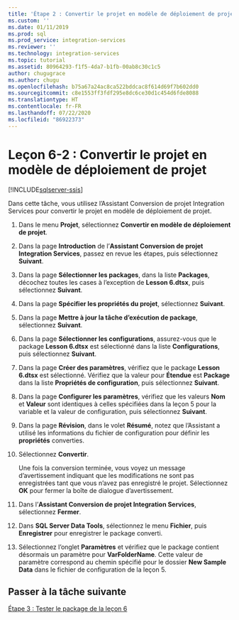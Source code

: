 ```yaml
---
title: 'Étape 2 : Convertir le projet en modèle de déploiement de projet | Microsoft Docs'
ms.custom: ''
ms.date: 01/11/2019
ms.prod: sql
ms.prod_service: integration-services
ms.reviewer: ''
ms.technology: integration-services
ms.topic: tutorial
ms.assetid: 80964293-f1f5-4da7-b1fb-00ab8c30c1c5
author: chugugrace
ms.author: chugu
ms.openlocfilehash: b75a67a24ac8ca522bddcac8f614d69f7b602dd0
ms.sourcegitcommit: c8e1553ff3fdf295e8dc6ce30d1c454d6fde8088
ms.translationtype: HT
ms.contentlocale: fr-FR
ms.lasthandoff: 07/22/2020
ms.locfileid: "86922373"
---
```

# <a name="lesson-6-2-convert-the-project-to-the-project-deployment-model"></a>Leçon 6-2 : Convertir le projet en modèle de déploiement de projet

[!INCLUDE[sqlserver-ssis](../includes/applies-to-version/sqlserver-ssis.md)]



Dans cette tâche, vous utilisez l’Assistant Conversion de projet Integration Services pour convertir le projet en modèle de déploiement de projet.  
  
1.  Dans le menu **Projet**, sélectionnez **Convertir en modèle de déploiement de projet**.  
  
2.  Dans la page **Introduction** de l’**Assistant Conversion de projet Integration Services**, passez en revue les étapes, puis sélectionnez **Suivant**.  
  
3.  Dans la page **Sélectionner les packages**, dans la liste **Packages**, décochez toutes les cases à l’exception de **Lesson 6.dtsx**, puis sélectionnez **Suivant**.  
  
4.  Dans la page **Spécifier les propriétés du projet**, sélectionnez **Suivant**.  
  
5.  Dans la page **Mettre à jour la tâche d’exécution de package**, sélectionnez **Suivant**.  
  
6.  Dans la page **Sélectionner les configurations**, assurez-vous que le package **Lesson 6.dtsx** est sélectionné dans la liste **Configurations**, puis sélectionnez **Suivant**.  
  
7.  Dans la page **Créer des paramètres**, vérifiez que le package **Lesson 6.dtsx** est sélectionné.  Vérifiez que la valeur pour **Étendue** est **Package** dans la liste **Propriétés de configuration**, puis sélectionnez **Suivant**.  
  
8.  Dans la page **Configurer les paramètres**, vérifiez que les valeurs **Nom** et **Valeur** sont identiques à celles spécifiées dans la leçon 5 pour la variable et la valeur de configuration, puis sélectionnez **Suivant**.  
  
9. Dans la page **Révision**, dans le volet **Résumé**, notez que l’Assistant a utilisé les informations du fichier de configuration pour définir les **propriétés** converties.  
  
10. Sélectionnez **Convertir**.  
  
    Une fois la conversion terminée, vous voyez un message d’avertissement indiquant que les modifications ne sont pas enregistrées tant que vous n’avez pas enregistré le projet. Sélectionnez **OK** pour fermer la boîte de dialogue d’avertissement.  
  
11. Dans l’**Assistant Conversion de projet Integration Services**, sélectionnez **Fermer**.  
  
12. Dans **SQL Server Data Tools**, sélectionnez le menu **Fichier**, puis **Enregistrer** pour enregistrer le package converti.  
  
13. Sélectionnez l’onglet **Paramètres** et vérifiez que le package contient désormais un paramètre pour **VarFolderName**. Cette valeur de paramètre correspond au chemin spécifié pour le dossier **New Sample Data** dans le fichier de configuration de la leçon 5.  
  
## <a name="go-to-next-task"></a>Passer à la tâche suivante
[Étape 3 : Tester le package de la leçon 6](../integration-services/lesson-6-3-testing-the-lesson-6-package.md)  
  
  
  
